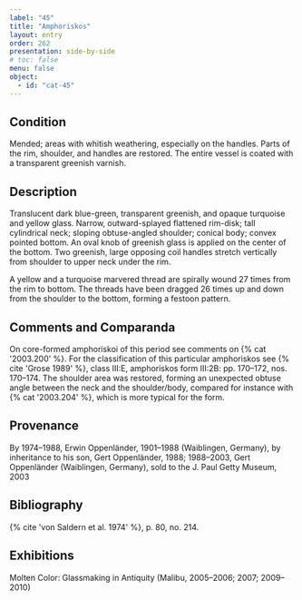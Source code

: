```yaml
---
label: "45"
title: "Amphoriskos"
layout: entry
order: 262
presentation: side-by-side
# toc: false
menu: false
object:
  - id: "cat-45"
---
```


## Condition

Mended; areas with whitish weathering, especially on the handles. Parts of the rim, shoulder, and handles are restored. The entire vessel is coated with a transparent greenish varnish.

## Description

Translucent dark blue-green, transparent greenish, and opaque turquoise and yellow glass. Narrow, outward-splayed flattened rim-disk; tall cylindrical neck; sloping obtuse-angled shoulder; conical body; convex pointed bottom. An oval knob of greenish glass is applied on the center of the bottom. Two greenish, large opposing coil handles stretch vertically from shoulder to upper neck under the rim.

A yellow and a turquoise marvered thread are spirally wound 27 times from the rim to bottom. The threads have been dragged 26 times up and down from the shoulder to the bottom, forming a festoon pattern.

## Comments and Comparanda

On core-formed amphoriskoi of this period see comments on {% cat '2003.200' %}. For the classification of this particular amphoriskos see {% cite 'Grose 1989' %}, class III:E, amphoriskos form III:2B: pp. 170–172, nos. 170–174. The shoulder area was restored, forming an unexpected obtuse angle between the neck and the shoulder/body, compared for instance with {% cat '2003.204' %}, which is more typical for the form.

## Provenance

By 1974–1988, Erwin Oppenländer, 1901–1988 (Waiblingen, Germany), by inheritance to his son, Gert Oppenländer, 1988; 1988–2003, Gert Oppenländer (Waiblingen, Germany), sold to the J. Paul Getty Museum, 2003

## Bibliography

{% cite 'von Saldern et al. 1974' %}, p. 80, no. 214.

## Exhibitions

Molten Color: Glassmaking in Antiquity (Malibu, 2005–2006; 2007; 2009–2010)
